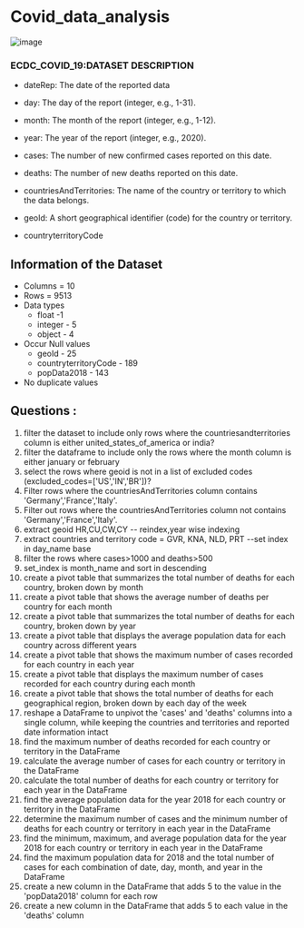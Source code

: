# Covid_data_analysis
![image](https://github.com/user-attachments/assets/64be24a5-b1a5-43d7-9eb7-593ad4b4f03b)

### ECDC_COVID_19:DATASET DESCRIPTION

* dateRep: The date of the reported data

* day: The day of the report (integer, e.g., 1-31).

* month: The month of the report (integer, e.g., 1-12).

* year: The year of the report (integer, e.g., 2020).

* cases: The number of new confirmed cases reported on this date.

* deaths: The number of new deaths reported on this date.

* countriesAndTerritories: The name of the country or territory to which the data belongs.

* geoId: A short geographical identifier (code) for the country or territory.

* countryterritoryCode
  
## Information of the Dataset

* Columns = 10
* Rows = 9513
* Data types
    - float -1
    - integer - 5
    - object - 4
* Occur Null values
    - geoId - 25
    - countryterritoryCode - 189
    - popData2018 - 143
* No duplicate values

## Questions :
1) filter the dataset to include only rows where the countriesandterritories column is either united_states_of_america or india?
2) filter the dataframe to include only the rows where the month column is either january or february
3) select the rows where geoid is not in a list of excluded codes (excluded_codes=['US','IN','BR'])?
4) Filter rows where the countriesAndTerritories column contains 'Germany','France','Italy'.
5) Filter out rows where the countriesAndTerritories column not contains 'Germany','France','Italy'.
6) extract geoid HR,CU,CW,CY -- reindex,year wise indexing
7) extract countries and territory code = GVR, KNA, NLD, PRT --set index in day_name base
8) filter the rows where cases>1000 and deaths>500
9) set_index is month_name and sort in descending
10) create a pivot table that summarizes the total number of deaths for each country, broken down by month
11) create a pivot table that shows the average number of deaths per country for each month
12)  create a pivot table that summarizes the total number of deaths for each country, broken down by year
13)  create a pivot table that displays the average population data for each country across different years
14)  create a pivot table that shows the maximum number of cases recorded for each country in each year
15)  create a pivot table that displays the maximum number of cases recorded for each country during each month
16)  create a pivot table that shows the total number of deaths for each geographical region, broken down by each day of the week
17)  reshape a DataFrame to unpivot the 'cases' and 'deaths' columns into a single column, while keeping the countries and territories and reported date information intact
18)  find the maximum number of deaths recorded for each country or territory in the DataFrame
19)  calculate the average number of cases for each country or territory in the DataFrame
20)  calculate the total number of deaths for each country or territory for each year in the DataFrame
21)  find the average population data for the year 2018 for each country or territory in the DataFrame
22)  determine the maximum number of cases and the minimum number of deaths for each country or territory in each year in the DataFrame
23)  find the minimum, maximum, and average population data for the year 2018 for each country or territory in each year in the DataFrame
24)  find the maximum population data for 2018 and the total number of cases for each combination of date, day, month, and year in the DataFrame
25)  create a new column in the DataFrame that adds 5 to the value in the 'popData2018' column for each row
26)  create a new column in the DataFrame that adds 5 to each value in the 'deaths' column
   
